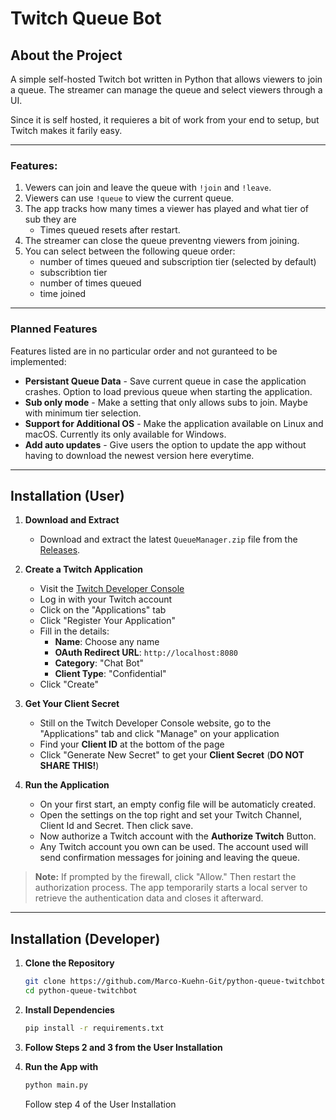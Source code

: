 # Twitch Queue Bot

## About the Project
A simple self-hosted Twitch bot written in Python that allows viewers to join a queue. The streamer can manage the queue and select viewers through a UI.

Since it is self hosted, it requieres a bit of work from your end to setup, but Twitch makes it farily easy.

---
### Features:
1. Vewers can join and leave the queue with `!join` and `!leave`.
2. Viewers can use `!queue` to view the current queue.
3. The app tracks how many times a viewer has played and what tier of sub they are  
   - Times queued resets after restart.
4. The streamer can close the queue preventng viewers from joining.
5. You can select between the following queue order:
   - number of times queued and subscription tier (selected by default)
   - subscribtion tier
   - number of times queued
   - time joined

---

### Planned Features  

Features listed are in no particular order and not guranteed to be implemented:  

- **Persistant Queue Data** - Save current queue in case the application crashes. Option to load previous queue when starting the application.
- **Sub only mode** - Make a setting that only allows subs to join. Maybe with minimum tier selection.
- **Support for Additional OS** - Make the application available on Linux and macOS. Currently its only available for Windows.
- **Add auto updates** - Give users the option to update the app without having to download the newest version here everytime.

---

## Installation (User)

1. **Download and Extract**
   - Download and extract the latest `QueueManager.zip` file from the [Releases](https://github.com/Marco-Kuehn-Git/python-queue-twitchbot/releases).

2. **Create a Twitch Application**
   - Visit the [Twitch Developer Console](https://dev.twitch.tv/console)
   - Log in with your Twitch account
   - Click on the "Applications" tab
   - Click "Register Your Application"
   - Fill in the details:
     - **Name**: Choose any name
     - **OAuth Redirect URL**: `http://localhost:8080`
     - **Category**: "Chat Bot"
     - **Client Type**: "Confidential"
   - Click "Create"

3. **Get Your Client Secret**
   - Still on the Twitch Developer Console website, go to the "Applications" tab and click "Manage" on your application
   - Find your **Client ID** at the bottom of the page
   - Click "Generate New Secret" to get your **Client Secret** (__DO NOT SHARE THIS!__)

4. **Run the Application**
   - On your first start, an empty config file will be automaticly created.
   - Open the settings on the top right and set your Twitch Channel, Client Id and Secret. Then click save.
   - Now authorize a Twitch account with the **Authorize Twitch** Button.
   - Any Twitch account you own can be used. The account used will send confirmation messages for joining and leaving the queue.

> **Note:** If prompted by the firewall, click "Allow." Then restart the authorization process. The app temporarily starts a local server to retrieve the authentication data and closes it afterward.

---

## Installation (Developer)

1. **Clone the Repository**
   ```sh
   git clone https://github.com/Marco-Kuehn-Git/python-queue-twitchbot.git
   cd python-queue-twitchbot
   ```

2. **Install Dependencies**
   ```sh
   pip install -r requirements.txt
   ```

3. **Follow Steps 2 and 3 from the User Installation**

4. **Run the App with**
   ```sh
   python main.py
   ```
   Follow step 4 of the User Installation
